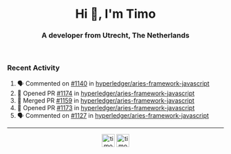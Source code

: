 <h1 align="center">Hi 👋, I'm Timo</h1>
<h3 align="center">A developer from Utrecht, The Netherlands</h3>
<br/>
<!-- https://github.com/rahuldkjain/github-profile-readme-generator --!>

<!--  <p align="left"><img src="https://github-readme-stats.vercel.app/api?username=timoglastra&show_icons=true&count_private=true&" alt="timoglastra" /></p> --!>

<!--
Github language stats
<p align="left"><img src="https://github-readme-stats.vercel.app/api/top-langs/?username=timoglastra&layout=compact" alt="timoglastra" /><p>
-->

<!-- Codestats language stats -->
<!-- <p align="left"><img src="https://codestats-readme.vercel.app/api/top-langs/?username=timoglastra&layout=compact&language_count=12" alt="timoglastra" /><p>    --!>
  
<h3>Recent Activity</h3>

<!--START_SECTION:activity-->
1. 🗣 Commented on [#1140](https://github.com/hyperledger/aries-framework-javascript/issues/1140) in [hyperledger/aries-framework-javascript](https://github.com/hyperledger/aries-framework-javascript)
2. 💪 Opened PR [#1174](https://github.com/hyperledger/aries-framework-javascript/pull/1174) in [hyperledger/aries-framework-javascript](https://github.com/hyperledger/aries-framework-javascript)
3. 🎉 Merged PR [#1159](https://github.com/hyperledger/aries-framework-javascript/pull/1159) in [hyperledger/aries-framework-javascript](https://github.com/hyperledger/aries-framework-javascript)
4. 💪 Opened PR [#1173](https://github.com/hyperledger/aries-framework-javascript/pull/1173) in [hyperledger/aries-framework-javascript](https://github.com/hyperledger/aries-framework-javascript)
5. 🗣 Commented on [#1127](https://github.com/hyperledger/aries-framework-javascript/issues/1127) in [hyperledger/aries-framework-javascript](https://github.com/hyperledger/aries-framework-javascript)
<!--END_SECTION:activity-->

---

<p align="center">
<a href="https://twitter.com/timoglastra" target="blank"><img align="center" src="https://cdn.jsdelivr.net/npm/simple-icons@3.0.1/icons/twitter.svg" alt="timoglastra" height="30" width="30" /></a>
<a href="https://linkedin.com/in/timoglastra" target="blank"><img align="center" src="https://cdn.jsdelivr.net/npm/simple-icons@3.0.1/icons/linkedin.svg" alt="timoglastra" height="30" width="30" /></a>
</p>



